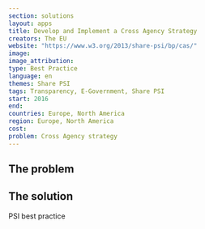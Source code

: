 ```yaml
---
section: solutions
layout: apps
title: Develop and Implement a Cross Agency Strategy
creators: The EU
website: "https://www.w3.org/2013/share-psi/bp/cas/"
image: 
image_attribution:
type: Best Practice  
language: en
themes: Share PSI
tags: Transparency, E-Government, Share PSI
start: 2016
end: 
countries: Europe, North America
region: Europe, North America
cost: 
problem: Cross Agency strategy
---
```


## The problem
 

## The solution
PSI best practice
